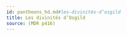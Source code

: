 ```yaml
---
id: pantheons_hd.md#les-divinités-d’osgild
title: Les divinités d’Osgild
source: (MDR p416)
---
```



